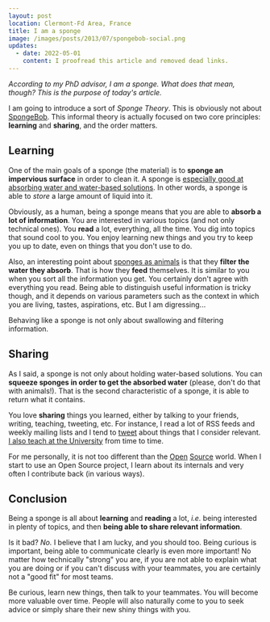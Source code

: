 ```yaml
---
layout: post
location: Clermont-Fd Area, France
title: I am a sponge
image: /images/posts/2013/07/spongebob-social.png
updates:
  - date: 2022-05-01
    content: I proofread this article and removed dead links.
---
```


_According to my PhD advisor, I am a sponge. What does that mean, though?  This
is the purpose of today's article._

I am going to introduce a sort of _Sponge Theory_. This is obviously not about
[SpongeBob][]. This informal theory is actually focused on two core principles:
**learning** and **sharing**, and the order matters.

## Learning

One of the main goals of a sponge (the material) is to **sponge an impervious
surface** in order to clean it. A sponge is [especially good at absorbing water
and water-based solutions](https://en.wikipedia.org/wiki/Sponge_(material)). In
other words, a sponge is able to _store_ a large amount of liquid into it.

Obviously, as a human, being a sponge means that you are able to **absorb a lot
of information**. You are interested in various topics (and not only technical
ones). You **read** a lot, everything, all the time. You dig into topics that
sound cool to you. You enjoy learning new things and you try to keep you up to
date, even on things that you don't use to do.

Also, an interesting point about [sponges as
animals](https://en.wikipedia.org/wiki/Sponge) is that they **filter the water
they absorb**. That is how they **feed** themselves. It is similar to you when
you sort all the information you get. You certainly don't agree with everything
you read. Being able to distinguish useful information is tricky though, and it
depends on various parameters such as the context in which you are living,
tastes, aspirations, etc. But I am digressing...

Behaving like a sponge is not only about swallowing and filtering information.

## Sharing

As I said, a sponge is not only about holding water-based solutions. You can
**squeeze sponges in order to get the absorbed water** (please, don't do that
with animals!). That is the second characteristic of a sponge, it is able to
return what it contains.

You love **sharing** things you learned, either by talking to your friends,
writing, teaching, tweeting, etc. For instance, I read a lot of RSS feeds and
weekly mailing lists and I tend to [tweet](https://twitter.com/couac) about
things that I consider relevant. [I also teach at the
University](/2013/06/07/teaching-is-the-best-way-to-learn/) from time to time.

For me personally, it is not too different than the
[Open](/2012/01/16/did-i-tell-you-open-source-was-awesome/)
[Source](/2013/07/04/on-open-sourcing-libraries/) world. When I start to use an
Open Source project, I learn about its internals and very often I contribute
back (in various ways).

## Conclusion

Being a sponge is all about **learning** and **reading** a lot, _i.e._ being
interested in plenty of topics, and then **being able to share relevant
information**.

Is it bad? _No._ I believe that I am lucky, and you should too. Being curious is
important, being able to communicate clearly is even more important!  No matter
how technically "strong" you are, if you are not able to explain what you are
doing or if you can't discuss with your teammates, you are certainly not a "good
fit" for most teams.

Be curious, learn new things, then talk to your teammates. You will become more
valuable over time. People will also naturally come to you to seek advice or
simply share their new shiny things with you.

[SpongeBob]: https://en.wikipedia.org/wiki/SpongeBob_SquarePants
